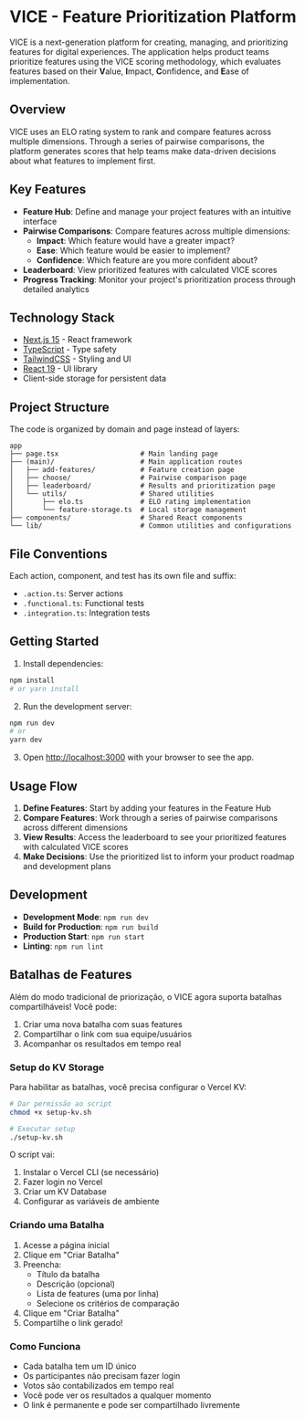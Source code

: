 # VICE - Feature Prioritization Platform

VICE is a next-generation platform for creating, managing, and prioritizing features for digital experiences. The application helps product teams prioritize features using the VICE scoring methodology, which evaluates features based on their **V**alue, **I**mpact, **C**onfidence, and **E**ase of implementation.

## Overview

VICE uses an ELO rating system to rank and compare features across multiple dimensions. Through a series of pairwise comparisons, the platform generates scores that help teams make data-driven decisions about what features to implement first.

## Key Features

- **Feature Hub**: Define and manage your project features with an intuitive interface
- **Pairwise Comparisons**: Compare features across multiple dimensions:
  - **Impact**: Which feature would have a greater impact?
  - **Ease**: Which feature would be easier to implement?
  - **Confidence**: Which feature are you more confident about?
- **Leaderboard**: View prioritized features with calculated VICE scores
- **Progress Tracking**: Monitor your project's prioritization process through detailed analytics

## Technology Stack

- [Next.js 15](https://nextjs.org/) - React framework
- [TypeScript](https://www.typescriptlang.org/) - Type safety
- [TailwindCSS](https://tailwindcss.com/) - Styling and UI
- [React 19](https://react.dev/) - UI library
- Client-side storage for persistent data

## Project Structure

The code is organized by domain and page instead of layers:

```
app
├── page.tsx                    # Main landing page
├── (main)/                     # Main application routes
│   ├── add-features/           # Feature creation page
│   ├── choose/                 # Pairwise comparison page
│   ├── leaderboard/            # Results and prioritization page
│   └── utils/                  # Shared utilities
│       ├── elo.ts              # ELO rating implementation
│       └── feature-storage.ts  # Local storage management
├── components/                 # Shared React components
└── lib/                        # Common utilities and configurations
```

## File Conventions

Each action, component, and test has its own file and suffix:

- `.action.ts`: Server actions
- `.functional.ts`: Functional tests
- `.integration.ts`: Integration tests

## Getting Started

1. Install dependencies:

```bash
npm install
# or yarn install
```

2. Run the development server:

```bash
npm run dev
# or
yarn dev
```

3. Open [http://localhost:3000](http://localhost:3000) with your browser to see the app.

## Usage Flow

1. **Define Features**: Start by adding your features in the Feature Hub
2. **Compare Features**: Work through a series of pairwise comparisons across different dimensions
3. **View Results**: Access the leaderboard to see your prioritized features with calculated VICE scores
4. **Make Decisions**: Use the prioritized list to inform your product roadmap and development plans

## Development

- **Development Mode**: `npm run dev`
- **Build for Production**: `npm run build`
- **Production Start**: `npm run start`
- **Linting**: `npm run lint`

## Batalhas de Features

Além do modo tradicional de priorização, o VICE agora suporta batalhas compartilháveis! Você pode:

1. Criar uma nova batalha com suas features
2. Compartilhar o link com sua equipe/usuários
3. Acompanhar os resultados em tempo real

### Setup do KV Storage

Para habilitar as batalhas, você precisa configurar o Vercel KV:

```bash
# Dar permissão ao script
chmod +x setup-kv.sh

# Executar setup
./setup-kv.sh
```

O script vai:

1. Instalar o Vercel CLI (se necessário)
2. Fazer login no Vercel
3. Criar um KV Database
4. Configurar as variáveis de ambiente

### Criando uma Batalha

1. Acesse a página inicial
2. Clique em "Criar Batalha"
3. Preencha:
   - Título da batalha
   - Descrição (opcional)
   - Lista de features (uma por linha)
   - Selecione os critérios de comparação
4. Clique em "Criar Batalha"
5. Compartilhe o link gerado!

### Como Funciona

- Cada batalha tem um ID único
- Os participantes não precisam fazer login
- Votos são contabilizados em tempo real
- Você pode ver os resultados a qualquer momento
- O link é permanente e pode ser compartilhado livremente
